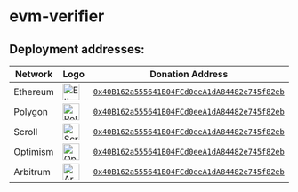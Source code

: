 # evm-verifier



## Deployment addresses:

| Network    | Logo | Donation Address     |
|------------|------|----------------------|
| Ethereum   | <img src="https://cryptologos.cc/logos/ethereum-eth-logo.png?v=024" alt="Ethereum" width="30"/> | [`0x40B162a555641B04FCd0eeA1dA84482e745f82eb`](https://etherscan.io/address/0xb9CcEe4d9CeFD1C10D4086E29a7889BBe05c2692#code) |
| Polygon    | <img src="https://cryptologos.cc/logos/polygon-matic-logo.png?v=024" alt="Polygon" width="30"/> | [`0x40B162a555641B04FCd0eeA1dA84482e745f82eb`](https://polygonscan.com/address/0xd199eA798750c1c0769062c098e6B811727cAa66#code) |
| Scroll   | <img src="https://scrollscan.com/assets/scroll/images/svg/logos/chain-light.svg?v=24.6.3.0" alt="Scroll" width="30"/> | [`0x40B162a555641B04FCd0eeA1dA84482e745f82eb`](https://scrollscan.com/address/0xc6174ef55415a6ed5be56550dd6b204fc1842f4c#code) |
| Optimism   | <img src="https://cryptologos.cc/logos/optimism-ethereum-op-logo.png?v=024" alt="Optimism" width="30"/> | [`0x40B162a555641B04FCd0eeA1dA84482e745f82eb`](https://optimistic.etherscan.io/address/0x5C862cC2406715Afa2104041076953386D22fFFF#code) |
| Arbitrum   | <img src="https://cryptologos.cc/logos/arbitrum-arb-logo.png?v=024" alt="Arbitrum" width="30"/> | [`0x40B162a555641B04FCd0eeA1dA84482e745f82eb`](https://arbiscan.io/address/0x5C862cC2406715Afa2104041076953386D22fFFF#code) |

